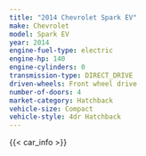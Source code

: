 ```yaml
---
title: "2014 Chevrolet Spark EV"
make: Chevrolet
model: Spark EV
year: 2014
engine-fuel-type: electric
engine-hp: 140
engine-cylinders: 0
transmission-type: DIRECT_DRIVE
driven-wheels: Front wheel drive
number-of-doors: 4
market-category: Hatchback
vehicle-size: Compact
vehicle-style: 4dr Hatchback
---
```


{{< car_info >}}
